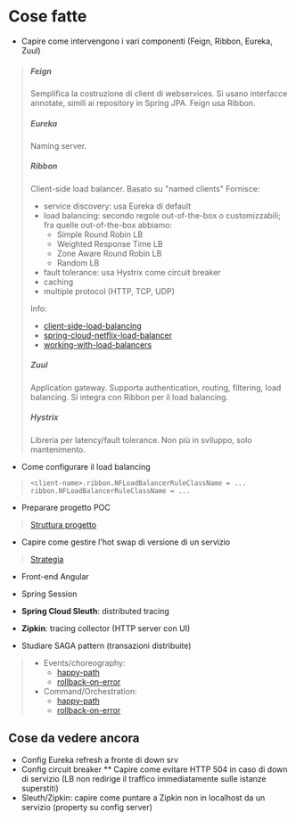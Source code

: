 # Cose fatte
* Capire come intervengono i vari componenti (Feign, Ribbon, Eureka, Zuul)

> ##### Feign
> Semplifica la costruzione di client di webservices.
> Si usano interfacce annotate, simili ai repository in Spring JPA.
> Feign usa Ribbon.
> 
> ##### Eureka
> Naming server.
> 
> ##### Ribbon
> Client-side load balancer.
> Basato su "named clients"
> Fornisce:
> * service discovery: usa Eureka di default
> * load balancing: secondo regole out-of-the-box o customizzabili; fra quelle out-of-the-box abbiamo:
>   * Simple Round Robin LB
>   * Weighted Response Time LB
>   * Zone Aware Round Robin LB
>   * Random LB
> * fault tolerance: usa Hystrix come circuit breaker
> * caching
> * multiple protocol (HTTP, TCP, UDP)
> 
> Info:
> * [client-side-load-balancing](https://spring.io/guides/gs/client-side-load-balancing/)
> * [spring-cloud-netflix-load-balancer](http://salerno-rafael.blogspot.com/2016/09/spring-cloud-netflix-load-balancer-with.html)
> * [working-with-load-balancers](https://github.com/Netflix/ribbon/wiki/Working-with-load-balancers#components-of-load-balancer)
> 
> ##### Zuul
> Application gateway.
> Supporta authentication, routing, filtering, load balancing.
> Si integra con Ribbon per il load balancing.
> 
> ##### Hystrix
> Libreria per latency/fault tolerance.
> Non più in sviluppo, solo mantenimento.

* Come configurare il load balancing
> `<client-name>.ribbon.NFLoadBalancerRuleClassName = ...`
> `ribbon.NFLoadBalancerRuleClassName = ...`

* Preparare progetto POC
> [Struttura progetto](https://docs.google.com/drawings/d/1l7Am3nHJqjSYvjKBUiroqssNSLQzXHb-j8noKkNNUUU/edit?usp=sharing)

* Capire come gestire l'hot swap di versione di un servizio
> [Strategia](https://docs.google.com/drawings/d/1qhWYa_wOuLFtjJWA4nvn-6mlHM7JoMRukRHXvyyeSew/edit?usp=sharing)

* Front-end Angular
* Spring Session
* **Spring Cloud Sleuth**: distributed tracing
* **Zipkin**: tracing collector (HTTP server con UI)

* Studiare SAGA pattern (transazioni distribuite)
> * Events/choreography:
>   * [happy-path](https://blog.couchbase.com/wp-content/uploads/2018/01/Screen-Shot-2018-01-09-at-6.13.39-PM-768x817.png)
>   * [rollback-on-error](https://blog.couchbase.com/wp-content/uploads/2018/01/Screen-Shot-2018-01-09-at-6.36.17-PM-768x526.png)
> * Command/Orchestration:
>   * [happy-path](https://blog.couchbase.com/wp-content/uploads/2018/01/Screen-Shot-2018-01-11-at-7.40.54-PM-768x470.png)
>   * [rollback-on-error](https://blog.couchbase.com/wp-content/uploads/2018/01/Screen-Shot-2018-01-11-at-7.41.06-PM-768x489.png)

Cose da vedere ancora
---------------------
* Config Eureka refresh a fronte di down srv
* Config circuit breaker
** Capire come evitare HTTP 504 in caso di down di servizio (LB non redirige il traffico immediatamente sulle istanze superstiti)
* Sleuth/Zipkin: capire come puntare a Zipkin non in localhost da un servizio (property su config server)

